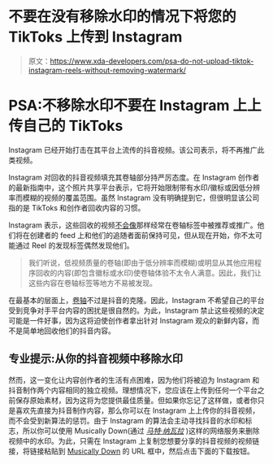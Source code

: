 # 不要在没有移除水印的情况下将您的 TikToks 上传到 Instagram

> 原文：<https://www.xda-developers.com/psa-do-not-upload-tiktok-instagram-reels-without-removing-watermark/>

# PSA:不移除水印不要在 Instagram 上上传自己的 TikToks

Instagram 已经开始打击在其平台上流传的抖音视频。该公司表示，将不再推广此类视频。

Instagram 对回收的抖音视频填充其卷轴部分持严厉态度。在 Instagram 创作者的最新指南中，这个照片共享平台表示，它将开始限制带有水印/徽标或因低分辨率而模糊的视频的覆盖范围。虽然 Instagram 没有明确提到它，但很明显该公司指的是 TikToks 和创作者回收内容的习惯。

Instagram 表示，这些回收的视频[不会像](https://www.instagram.com/p/CLFMSunBRX1/)那样经常在卷轴标签中被推荐或推广。他们将在创建者的 feed 上和他们的追随者面前保持可见，但从现在开始，你不太可能通过 Reel 的发现标签偶然发现他们。

> 我们听说，低视频质量的卷轴(即由于低分辨率而模糊)或明显从其他应用程序回收的内容(即包含徽标或水印)使卷轴体验不太令人满意。因此，我们让这些内容在卷轴标签等地方不易被发现。

在最基本的层面上，[卷轴](https://www.xda-developers.com/instagram-shop-from-reels/)不过是抖音的克隆。因此，Instagram 不希望自己的平台受到竞争对手平台内容的困扰是很自然的。为此，Instagram 禁止这些视频的决定可能是一件好事，因为这将迫使创作者拿出针对 Instagram 观众的新鲜内容，而不是简单地回收他们的抖音内容。

## 专业提示:从你的抖音视频中移除水印

然而，这一变化让内容创作者的生活有点困难，因为他们将被迫为 Instagram 和抖音制作两个内容相同的独立视频。理想情况下，您应该在上传到任何一个平台之前保存原始素材，因为这将为您提供最佳质量。但如果你忘记了这样做，或者你只是喜欢先直接为抖音制作内容，那么你可以在 Instagram 上上传你的抖音视频，而不会受到新算法的惩罚。由于 Instagram 的算法会主动寻找抖音的水印和标志，所以你可以使用 Musically Down(通过 *[马特·纳瓦拉](https://twitter.com/mattnavarra/status/1359205177258102786)* )这样的网络服务来删除视频中的水印。为此，只需在 Instagram 上复制您想要分享的抖音视频的视频链接，将链接粘贴到 [Musically Down](https://musicaldown.com/) 的 URL 框中，然后点击下面的下载按钮。